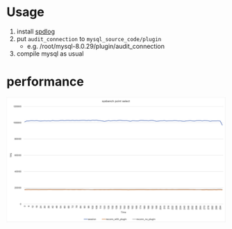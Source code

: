 # Usage

1. install [spdlog](https://github.com/gabime/spdlog)
2. put `audit_connection` to `mysql_source_code/plugin`
    - e.g. /root/mysql-8.0.29/plugin/audit_connection
3. compile mysql as usual

# performance

![peformance](./performance.jpg)
